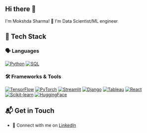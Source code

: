 ## Hi there 👋
I'm Mokshda Sharma! 👋
I'm Data Scientist/ML engineer

## 🧠 Tech Stack
### 🗣️ Languages
[![Python](https://skillicons.dev/icons?i=python)](https://skillicons.dev)
[![SQL](https://skillicons.dev/icons?i=mysql)](https://skillicons.dev)

### 🛠️ Frameworks & Tools
[![TensorFlow](https://skillicons.dev/icons?i=tensorflow)](https://skillicons.dev)
[![PyTorch](https://skillicons.dev/icons?i=pytorch)](https://skillicons.dev)
[![Streamlit](https://skillicons.dev/icons?i=streamlit)](https://skillicons.dev)
[![Django](https://skillicons.dev/icons?i=django)](https://skillicons.dev)
[![Tableau](https://skillicons.dev/icons?i=tableau)](https://skillicons.dev)
[![React](https://skillicons.dev/icons?i=react)](https://skillicons.dev)
[![Scikit-learn](https://skillicons.dev/icons?i=scikitlearn)](https://skillicons.dev)
[![HuggingFace](https://skillicons.dev/icons?i=huggingface)](https://skillicons.dev)

## 📬 Get in Touch

- 💼 Connect with me on [LinkedIn](https://www.linkedin.com/in/mokshda)


